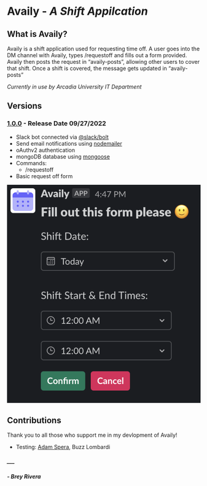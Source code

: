 # Availy - _A Shift Appilcation_

## **What is Availy?**

Availy is a shift application used for requesting time off. A user goes into the DM channel with Availy, types /requestoff and fills out a form provided. Availy then posts the request in “availy-posts”, allowing other users to cover that shift. Once a shift is covered, the message gets updated in “availy-posts”

_Currently in use by Arcadia University IT Department_

## **Versions**

### [1.0.0](https://github.com/breyr/Availy-bot) - Release Date 09/27/2022

- Slack bot connected via [@slack/bolt](https://www.npmjs.com/package/@slack/bolt)
- Send email notifications using [nodemailer](https://www.npmjs.com/package/nodemailer)
- oAuthv2 authentication
- mongoDB database using [mongoose](https://www.npmjs.com/package/mongoose)
- Commands:
  - /requestoff
- Basic request off form

![Basic request off form](/images/basic_form_new.png 'Basic Form')

## **Contributions**

Thank you to all those who support me in my devlopment of Availy!

- Testing: [Adam Spera](https://github.com/AdamSpera), Buzz Lombardi

##### ___

##### - Brey Rivera
